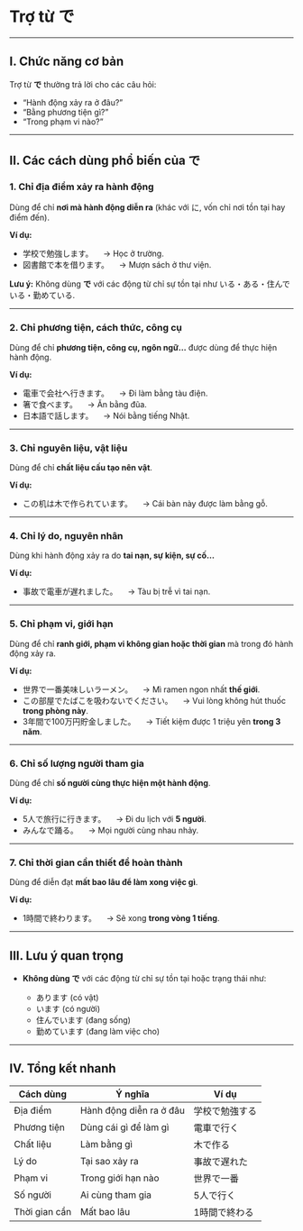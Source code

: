 # Trợ từ **で**

---

## I. Chức năng cơ bản

Trợ từ **で** thường trả lời cho các câu hỏi:

* “Hành động xảy ra ở đâu?”
* “Bằng phương tiện gì?”
* “Trong phạm vi nào?”

---

## II. Các cách dùng phổ biến của **で**

### 1. Chỉ địa điểm xảy ra hành động

Dùng để chỉ **nơi mà hành động diễn ra** (khác với に, vốn chỉ nơi tồn tại hay điểm đến).

**Ví dụ:**

* 学校で勉強します。
  　→ Học ở trường.
* 図書館で本を借ります。
  　→ Mượn sách ở thư viện.

**Lưu ý:** Không dùng **で** với các động từ chỉ sự tồn tại như いる・ある・住んでいる・勤めている.

---

### 2. Chỉ phương tiện, cách thức, công cụ

Dùng để chỉ **phương tiện, công cụ, ngôn ngữ…** được dùng để thực hiện hành động.

**Ví dụ:**

* 電車で会社へ行きます。
  　→ Đi làm bằng tàu điện.
* 箸で食べます。
  　→ Ăn bằng đũa.
* 日本語で話します。
  　→ Nói bằng tiếng Nhật.

---

### 3. Chỉ nguyên liệu, vật liệu

Dùng để chỉ **chất liệu cấu tạo nên vật**.

**Ví dụ:**

* この机は木で作られています。
  　→ Cái bàn này được làm bằng gỗ.

---

### 4. Chỉ lý do, nguyên nhân

Dùng khi hành động xảy ra do **tai nạn, sự kiện, sự cố…**

**Ví dụ:**

* 事故で電車が遅れました。
  　→ Tàu bị trễ vì tai nạn.

---

### 5. Chỉ phạm vi, giới hạn

Dùng để chỉ **ranh giới, phạm vi không gian hoặc thời gian** mà trong đó hành động xảy ra.

**Ví dụ:**

* 世界で一番美味しいラーメン。
  　→ Mì ramen ngon nhất **thế giới**.
* この部屋でたばこを吸わないでください。
  　→ Vui lòng không hút thuốc **trong phòng này**.
* 3年間で100万円貯金しました。
  　→ Tiết kiệm được 1 triệu yên **trong 3 năm**.

---

### 6. Chỉ số lượng người tham gia

Dùng để chỉ **số người cùng thực hiện một hành động**.

**Ví dụ:**

* 5人で旅行に行きます。
  　→ Đi du lịch với **5 người**.
* みんなで踊る。
  　→ Mọi người cùng nhau nhảy.

---

### 7. Chỉ thời gian cần thiết để hoàn thành

Dùng để diễn đạt **mất bao lâu để làm xong việc gì**.

**Ví dụ:**

* 1時間で終わります。
  　→ Sẽ xong **trong vòng 1 tiếng**.

---

## III. Lưu ý quan trọng

* **Không dùng で** với các động từ chỉ sự tồn tại hoặc trạng thái như:

  * あります (có vật)
  * います (có người)
  * 住んでいます (đang sống)
  * 勤めています (đang làm việc cho)

---

## IV. Tổng kết nhanh

| Cách dùng     | Ý nghĩa                 | Ví dụ   |
| ------------- | ----------------------- | ------- |
| Địa điểm      | Hành động diễn ra ở đâu | 学校で勉強する |
| Phương tiện   | Dùng cái gì để làm gì   | 電車で行く   |
| Chất liệu     | Làm bằng gì             | 木で作る    |
| Lý do         | Tại sao xảy ra          | 事故で遅れた  |
| Phạm vi       | Trong giới hạn nào      | 世界で一番   |
| Số người      | Ai cùng tham gia        | 5人で行く   |
| Thời gian cần | Mất bao lâu             | 1時間で終わる |

